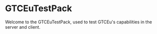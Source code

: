 # GTCEuTestPack
 
Welcome to the GTCEuTestPack, used to test GTCEu's capabilities in the server and client.

